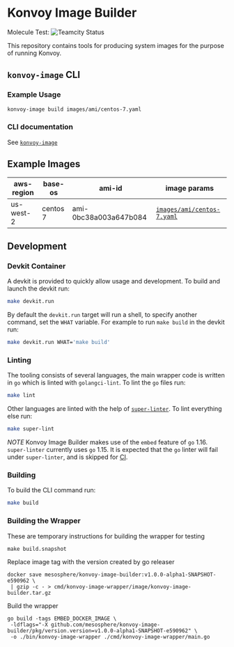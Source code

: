 # Konvoy Image Builder

Molecule Test: ![Teamcity Status](https://teamcity.mesosphere.io/app/rest/builds/buildType:%28id:ClosedSource_KonvoyImageBuilder_MoleculeTest%29/statusIcon.svg)

This repository contains tools for producing system images for the purpose of
running Konvoy.

## `konvoy-image` CLI

### Example Usage

```sh
konvoy-image build images/ami/centos-7.yaml
```

### CLI documentation

See [`konvoy-image`](docs/cli/konvoy-image.md)

## Example Images

| aws-region | base-os  | ami-id                | image params                                           |
|------------|----------|-----------------------|--------------------------------------------------------|
| us-west-2  | centos 7 | ami-0bc38a003a647b084 | [`images/ami/centos-7.yaml`](images/ami/centos-7.yaml) |


## Development

### Devkit Container

A devkit is provided to quickly allow usage and development. To build and
launch the devkit run:

```sh
make devkit.run
```

By default the `devkit.run` target will run a shell, to specify another
command, set the `WHAT` variable. For example to run `make build` in the
devkit run:

```sh
make devkit.run WHAT='make build'
```

### Linting

The tooling consists of several languages, the main wrapper code is written in
`go` which is linted with `golangci-lint`. To lint the `go` files run:

```sh
make lint
```

Other languages are linted with the help of
[`super-linter`](https://github.com/github/super-linter). To lint everything
else run:

```sh
make super-lint
```

*NOTE* Konvoy Image Builder makes use of the `embed` feature of `go` 1.16.
`super-linter` currently uses `go` 1.15. It is expected that the `go` linter
will fail under `super-linter`, and is skipped for
[CI](.github/workflows/lint.yml).

### Building

To build the CLI command run:

```sh
make build
```
### Building the Wrapper

These are temporary instructions for building the wrapper for testing

```shell
make build.snapshot
```

Replace image tag with the version created by go releaser

```shell
docker save mesosphere/konvoy-image-builder:v1.0.0-alpha1-SNAPSHOT-e590962 \
 | gzip -c - > cmd/konvoy-image-wrapper/image/konvoy-image-builder.tar.gz
```

Build the wrapper
```shell
go build -tags EMBED_DOCKER_IMAGE \
 -ldflags="-X github.com/mesosphere/konvoy-image-builder/pkg/version.version=v1.0.0-alpha1-SNAPSHOT-e590962" \
 -o ./bin/konvoy-image-wrapper ./cmd/konvoy-image-wrapper/main.go
```
